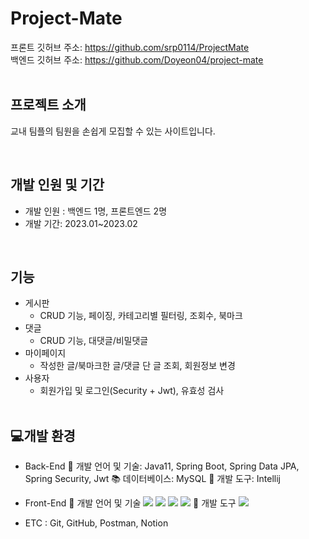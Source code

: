 # Project-Mate

프론트 깃허브 주소: https://github.com/srp0114/ProjectMate  
백엔드 깃허브 주소: https://github.com/Doyeon04/project-mate  
<br>

## 프로젝트 소개
교내 팀플의 팀원을 손쉽게 모집할 수 있는 사이트입니다.  


<br>

## 개발 인원 및 기간
- 개발 인원 : 백엔드 1명, 프론트엔드 2명
- 개발 기간: 2023.01~2023.02  
<br>

## 기능
- 게시판 
  -  CRUD 기능, 페이징, 카테고리별 필터링, 조회수, 북마크
- 댓글 
  - CRUD 기능, 대댓글/비밀댓글
- 마이페이지 
  - 작성한 글/북마크한 글/댓글 단 글 조회, 회원정보 변경
- 사용자
  - 회원가입 및 로그인(Security + Jwt), 유효성 검사  
  <br>
  
  
## 💻개발 환경
- Back-End
  🔡 개발 언어 및 기술:  Java11, Spring Boot, Spring Data JPA, Spring Security, Jwt
  📚 데이터베이스: MySQL
  🧰 개발 도구: Intellij

- Front-End
  🔡 개발 언어 및 기술
  <img src="https://img.shields.io/badge/JavaScript-FFCA28?style=flat-square&logo=JavaScript&logoColor=white"/> <img src="https://img.shields.io/badge/HTML-34F26?style=flat-square&logo=HTML5&logoColor=white"/> <img src="https://img.shields.io/badge/CSS-1572B6?style=flat-square&logo=CSS3&logoColor=white"/> <img src="https://img.shields.io/badge/JavaScript-61DAFB?style=flat-square&logo=React&logoColor=white"/>
  🧰 개발 도구
  <img src="https://img.shields.io/badge/Visual Studio Code-007ACC?style=flat-square&logo=Visual Studio Code&logoColor=white"/>
  
- ETC : Git, GitHub, Postman, Notion  
<br>


